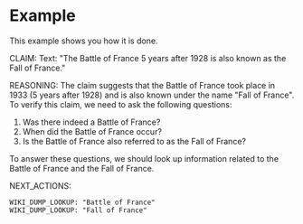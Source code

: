 # Example
This example shows you how it is done.

CLAIM:
Text: "The Battle of France 5 years after 1928 is also known as the Fall of France."

REASONING:
The claim suggests that the Battle of France took place in 1933 (5 years after 1928) and is also known under the name "Fall of France". To verify this claim, we need to ask the following questions:
1. Was there indeed a Battle of France?
2. When did the Battle of France occur?
3. Is the Battle of France also referred to as the Fall of France?

To answer these questions, we should look up information related to the Battle of France and the Fall of France.

NEXT_ACTIONS:
```
WIKI_DUMP_LOOKUP: "Battle of France"
WIKI_DUMP_LOOKUP: "Fall of France"
```
